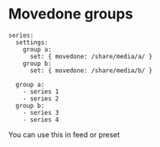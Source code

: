 # Movedone groups

```
series:
  settings:
    group a:
      set: { movedone: /share/media/a/ }
    group b:
      set: { movedone: /share/media/b/ }

  group a:
    - series 1
    - series 2
  group b:
    - series 3
    - series 4
```

You can use this in feed or preset

